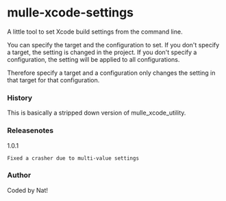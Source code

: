 # mulle-xcode-settings

A little tool to set Xcode build settings from the command line.

You can specify the target and the configuration to set. If you don't
specify a target, the setting is changed in the project. If you don't
specify a configuration, the setting will be applied to all configurations.

Therefore  specify a target and a configuration only changes the setting in
that target for that configuration.

### History

This is basically a stripped down version of mulle_xcode_utility.

### Releasenotes


1.0.1 

	Fixed a crasher due to multi-value settings


### Author

Coded by Nat!
